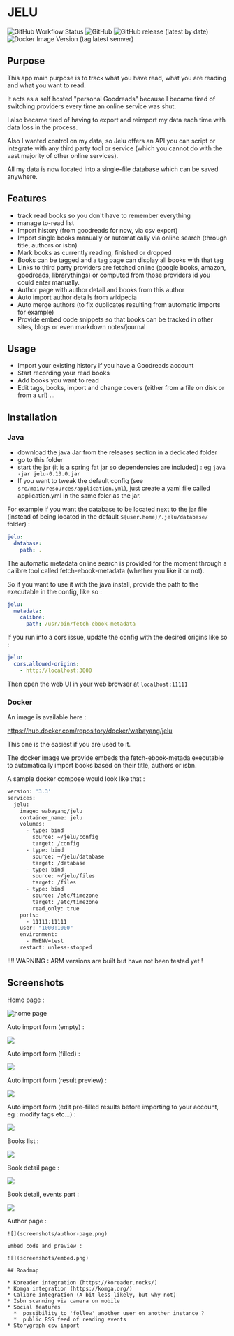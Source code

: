 # JELU

![GitHub Workflow Status](https://img.shields.io/github/workflow/status/bayang/jelu/CI?style=flat-square) ![GitHub](https://img.shields.io/github/license/bayang/jelu?style=flat-square) ![GitHub release (latest by date)](https://img.shields.io/github/v/release/bayang/jelu?style=flat-square) ![Docker Image Version (tag latest semver)](https://img.shields.io/docker/v/wabayang/jelu/latest?label=docker%20hub&style=flat-square)


## Purpose

This app main purpose is to track what you have read, what you are reading and what you want to read.

It acts as a self hosted "personal Goodreads" because I became tired of switching providers every time an online service was shut.

I also became tired of having to export and reimport my data each time with data loss in the process.

Also I wanted control on my data, so Jelu offers an API you can script or integrate with any third party tool or service (which you cannot do with the vast majority of other online services).

All my data is now located into a single-file database which can be saved anywhere.

## Features

* track read books so you don't have to remember everything
* manage to-read list
* Import history (from goodreads for now, via csv export)
* Import single books manually or automatically via online search (through title, authors or isbn)
* Mark books as currently reading, finished or dropped
* Books can be tagged and a tag page can display all books with that tag
* Links to third party providers are fetched online (google books, amazon, goodreads, librarythings) or computed from those providers id you could enter manually.
* Author page with author detail and books from this author
* Auto import author details from wikipedia
* Auto merge authors (to fix duplicates resulting from automatic imports for example)
* Provide embed code snippets so that books can be tracked in other sites, blogs or even markdown notes/journal

## Usage

* Import your existing history if you have a Goodreads account
* Start recording your read books
* Add books you want to read
* Edit tags, books, import and change covers (either from a file on disk or from a url) ...

## Installation

### Java

* download the java Jar from the releases section in a dedicated folder
* go to this folder
* start the jar (it is a spring fat jar so dependencies are included) : eg `java -jar jelu-0.13.0.jar`
* If you want to tweak the default config (see `src/main/resources/application.yml`), just create a yaml file called application.yml in the same foler as the jar.
 
For example if you want the database to be located next to the jar file (instead of being located in the default `${user.home}/.jelu/database/` folder) :

```yaml
jelu:
  database:
    path: .
```

The automatic metadata online search is provided for the moment through a calibre tool called fetch-ebook-metadata (whether you like it or not).

So if you want to use it with the java install, provide the path to the executable in the config, like so : 

```yaml
jelu:
  metadata:
    calibre:
      path: /usr/bin/fetch-ebook-metadata
```

If you run into a cors issue, update the config with the desired origins like so : 

```yaml
jelu:
  cors.allowed-origins:
    - http://localhost:3000
```

Then open the web UI in your web browser at `localhost:11111`

### Docker

An image is available here : 

https://hub.docker.com/repository/docker/wabayang/jelu

This one is the easiest if you are used to it.

The docker image we provide embeds the fetch-ebook-metada executable to automatically import books based on their title, authors or isbn.

A sample docker compose would look like that : 

```dockerfile
version: '3.3'
services:
  jelu:
    image: wabayang/jelu
    container_name: jelu
    volumes:
      - type: bind
        source: ~/jelu/config
        target: /config
      - type: bind
        source: ~/jelu/database
        target: /database
      - type: bind
        source: ~/jelu/files
        target: /files
      - type: bind
        source: /etc/timezone
        target: /etc/timezone
        read_only: true
    ports:
      - 11111:11111
    user: "1000:1000"
    environment:
      - MYENV=test
    restart: unless-stopped

```

!!!! WARNING : ARM versions are built but have not been tested yet !

## Screenshots

Home page : 

![home page](screenshots/home-page.png)

Auto import form (empty) : 

![](screenshots/auto-import-empty.png)

Auto import form (filled) :

![](screenshots/auto-import-filled.png)

Auto import form (result preview) :

![](screenshots/auto-import-preview-result.png)

Auto import form (edit pre-filled results before importing to your account, eg : modify tags etc...) :

![](screenshots/auto-import-edit-result.png)

Books list : 

![](screenshots/book-list.png)

Book detail page :

![](screenshots/book-detail-1.png)

Book detail, events part :

![](screenshots/book-detail-events.png)

Author page : 
~~~~
![](screenshots/author-page.png)

Embed code and preview :

![](screenshots/embed.png)

## Roadmap

* Koreader integration (https://koreader.rocks/)
* Komga integration (https://komga.org/)
* Calibre integration (A bit less likely, but why not)
* Isbn scanning via camera on mobile
* Social features
  *  possibility to 'follow' another user on another instance ?
  *  public RSS feed of reading events
* Storygraph csv import

